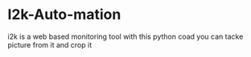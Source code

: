 # I2k-Auto-mation
i2k is a web based monitoring tool
with this python coad you can tacke picture from it  and crop it
